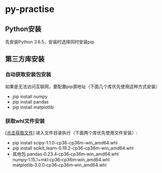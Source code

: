 # py-practise
## Python安装
先安装Python 3.6.5，安装时选择同时安装pip
## 第三方库安装
### 自动获取安装包安装
 如果是无法访问互联网，要配置pip源地址（下面几个库优先使用这种方式安装）
 - pip install numpy
 - pip install pandas
 - pip install matplotlib
### 获取whl文件安装
 [[点击获取文件]](http://www.lfd.uci.edu/~gohlke/pythonlibs/)
 进入文件目录执行（下面两个库优先使用文件安装）:
 - pip install scipy-1.1.0-cp36-cp36m-win_amd64.whl
 - pip install scikit_learn-0.19.2-cp36-cp36m-win_amd64.whl 
 - 其他包 pandas‑0.23.4‑cp36‑cp36m‑win_amd64.whl numpy‑1.15.1+mkl‑cp36‑cp36m‑win_amd64.whl matplotlib‑3.0.0‑cp36‑cp36m‑win_amd64.whl
 
